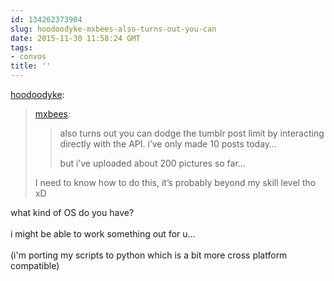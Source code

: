 ```yaml
---
id: 134262373904
slug: hoodoodyke-mxbees-also-turns-out-you-can
date: 2015-11-30 11:58:24 GMT
tags:
- convos
title: ''
---
```

<p><a class="tumblr_blog" href="http://hoodoodyke.tumblr.com/post/134250648704">hoodoodyke</a>:</p>
<blockquote>
<p><a class="tumblr_blog" href="http://mxbees.tumblr.com/post/134238238449">mxbees</a>:</p>
<blockquote>
<p>also turns out you can dodge the tumblr post limit by interacting directly with the API. i’ve only made 10 posts today…</p>

<p>but i’ve uploaded about 200 pictures so far…</p>
</blockquote>
<p>I need to know how to do this, it’s probably beyond my skill level tho xD</p>
</blockquote>

<p>what kind of OS do you have? <br/><br/>i might be able to work something out for u... <br/><br/>(i'm porting my scripts to python which is a bit more cross platform compatible)</p>